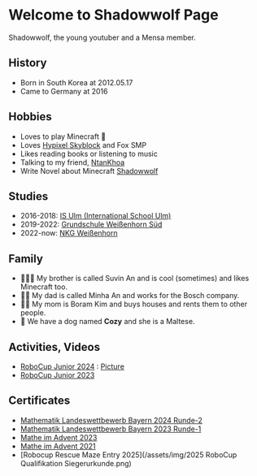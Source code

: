 # Welcome to Shadowwolf Page
Shadowwolf, the young youtuber and a Mensa member. 


## History
- Born in South Korea at 2012.05.17
- Came to Germany at 2016

## Hobbies
- Loves to play Minecraft 👾
- Loves [Hypixel Skyblock](https://wiki.hypixel.net/Main_Page) and Fox SMP
- Likes reading books or listening to music
- Talking to my friend, [NtanKhoa](https://www.youtube.com/@ntankhoa)
- Write Novel about Minecraft [Shadowwolf](https://an-shadowwolf.blogspot.com/)

## Studies
- 2016-2018: [IS Ulm (International School Ulm)](https://www.is-ulm.de/)
- 2019-2022: [Grundschule Weißenhorn Süd](https://www.gs-sued-weissenhorn.de/)
- 2022-now: [NKG Weißenhorn](https://nikolaus-kopernikus-gymnasium.de/nkgweb/)

## Family
- 🤦🏻‍♂️ My brother is called Suvin An and is cool (sometimes) and likes Minecraft too. 
- 👨🏻 My dad is called Minha An and works for the Bosch company. 
- 👩🏻 My mom is Boram Kim and buys houses and rents them to other people.
- 🐶 We have a dog named **Cozy** and she is a Maltese.

## Activities, Videos
- [RoboCup Junior 2024](./RoboCup_Junior.md) : [Picture](https://robocup.rocci.net/images/robocup/2024/teilnehmer/DSC04224.JPG)
- [RoboCup Junior 2023](https://www.youtube.com/shorts/g_vEH6Y_KHA)

## Certificates
- [Mathematik Landeswettbewerb Bayern 2024 Runde-2](/assets/img/UrkundefürLandeswettbewerbMathematikBayern2024.jpg)
- [Mathematik Landeswettbewerb Bayern 2023 Runde-1](/assets/img/UrkundefürLandeswettbewerbMathematikBayern2023.jpg)
- [Mathe im Advent 2023](/assets/img/Urkunde_MiA_2023_Gyuvin_An_4-6.jpg)
- [Mathe im Advent 2021](/assets/img/Urkunde_MiA_2021_Gyuvin_An_4-6.jpg)
- [Robocup Rescue Maze Entry 2025](/assets/img/2025 RoboCup Qualifikation Siegerurkunde.png)




